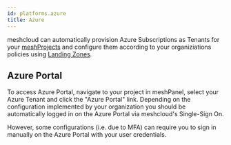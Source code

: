 ```yaml
---
id: platforms.azure
title: Azure
---
```


meshcloud can automatically provision Azure Subscriptions as Tenants for your [meshProjects](./meshcloud.project.md) and configure them according to your organiziations policies
using [Landing Zones](./meshcloud.landing-zones.md).

## Azure Portal

To access Azure Portal, navigate to your project in meshPanel, select your Azure Tenant and click the "Azure Portal" link.
Depending on the configuration implemented by your organization you should be automatically logged in on the Azure Portal
via meshcloud's Single-Sign On.

However, some configurations (i.e. due to MFA) can require you to sign in manually on the Azure Portal with your user credentials.
